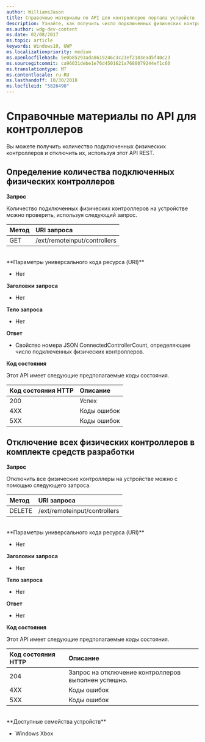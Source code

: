 ```yaml
---
author: WilliamsJason
title: Справочные материалы по API для контроллеров портала устройств
description: Узнайте, как получить число подключенных физических контроллеров и отключить их программными средствами.
ms.author: wdg-dev-content
ms.date: 02/08/2017
ms.topic: article
keywords: Windows10, UWP
ms.localizationpriority: medium
ms.openlocfilehash: 5e0b85293ada8619246c3c23ef2103ead5f40c23
ms.sourcegitcommit: ca96031debe1e76d4501621a7680079244ef1c60
ms.translationtype: MT
ms.contentlocale: ru-RU
ms.lasthandoff: 10/30/2018
ms.locfileid: "5826490"
---
```

# <a name="controller-api-reference"></a>Справочные материалы по API для контроллеров   
Вы можете получить количество подключенных физических контроллеров и отключить их, используя этот API REST.

## <a name="determine-the-number-of-attached-physical-controllers"></a>Определение количества подключенных физических контроллеров

**Запрос**

Количество подключенных физических контроллеров на устройстве можно проверить, используя следующий запрос.

Метод      | URI запроса
:------     | :-----
GET | /ext/remoteinput/controllers
<br />
**Параметры универсального кода ресурса (URI)**

- Нет

**Заголовки запроса**

- Нет

**Тело запроса**   

- Нет

**Ответ**   

- Свойство номера JSON ConnectedControllerCount, определяющее число подключенных физических контроллеров.

**Код состояния**

Этот API имеет следующие предполагаемые коды состояния.

Код состояния HTTP      | Описание
:------     | :-----
200 | Успех
4XX | Коды ошибок
5XX | Коды ошибок

## <a name="disconnect-all-physical-controllers-on-the-devkit"></a>Отключение всех физических контроллеров в комплекте средств разработки

**Запрос**

Отключить все физические контроллеры на устройстве можно с помощью следующего запроса.

Метод      | URI запроса
:------     | :-----
DELETE | /ext/remoteinput/controllers
<br />
**Параметры универсального кода ресурса (URI)**

- Нет

**Заголовки запроса**

- Нет

**Тело запроса**   

- Нет

**Ответ**   

- Нет 

**Код состояния**

Этот API имеет следующие предполагаемые коды состояния.

Код состояния HTTP      | Описание
:------     | :-----
204 | Запрос на отключение контроллеров выполнен успешно.
4XX | Коды ошибок
5XX | Коды ошибок

<br />
**Доступные семейства устройств**

* Windows Xbox
